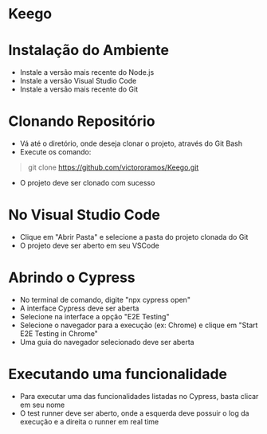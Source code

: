 # Keego

# Instalação do Ambiente

- Instale a versão mais recente do Node.js
- Instale a versão Visual Studio Code 
- Instale a versão mais recente do Git

# Clonando Repositório

- Vá até o diretório, onde deseja clonar o projeto, através do Git Bash
- Execute os comando:
> git clone https://github.com/victororamos/Keego.git
- O projeto deve ser clonado com sucesso

# No Visual Studio Code

- Clique em "Abrir Pasta" e selecione a pasta do projeto clonada do Git
- O projeto deve ser aberto em seu VSCode

# Abrindo o Cypress

- No terminal de comando, digite "npx cypress open"
- A interface Cypress deve ser aberta
- Selecione na interface a opção "E2E Testing"
- Selecione o navegador para a execução (ex: Chrome) e clique em "Start E2E Testing in Chrome"
- Uma guia do navegador selecionado deve ser aberta

# Executando uma funcionalidade

- Para executar uma das funcionalidades listadas no Cypress, basta clicar em seu nome
- O test runner deve ser aberto, onde a esquerda deve possuir o log da execução e a direita o runner em real time
